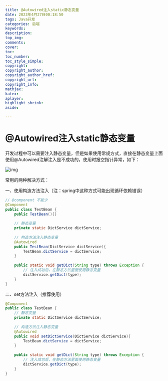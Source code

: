 ```yaml
---
title: @Autowired注入static静态变量
date: 2023年4月27日00:18:50
tags: Java开发
categories: 后端
keywords:
description:
top_img: 
comments:
cover:
toc:
toc_number:
toc_style_simple:
copyright:
copyright_author:
copyright_author_href: 
copyright_url: 
copyright_info: 
mathjax: 
katex:
aplayer:
highlight_shrink:
aside:

---
```


<meta name="referrer" content="no-referrer"/>


# 

# @Autowired注入static静态变量

开发过程中可以需要注入静态变量，但是如果使用常规方式，直接在静态变量上面使用@Autowired注解注入是不成功的，使用时报空指针异常，如下：

![img](https://img-blog.csdnimg.cn/20210827102132984.png?x-oss-process=image/watermark,type_ZHJvaWRzYW5zZmFsbGJhY2s,shadow_50,text_Q1NETiBATXVzY2xlaGVuZw==,size_13,color_FFFFFF,t_70,g_se,x_16)

 常用的两种解决方式：

一、使用构造方法注入（注：spring中这种方式可能出现循环依赖错误）

```java
// @component 不能少
@Component
public class TestBean {
    public TestBean(){}
 
    // 静态变量
    private static DictService dictService;
 
    // 构造方法注入静态变量
    @Autowired
    public TestBean(DictService dictService){
        TestBean.dictService = dictService;
    }
 
    public static void getDict(String type) throws Exception {
        // 注入成功后，在静态方法里面使用静态变量
        dictService.getDict(type);
    }
}

```

二、set方法注入（推荐使用）

```java
@Component
public class TestBean {
    // 静态变量
    private static DictService dictService;
 
    // 构造方法注入静态变量
    @Autowired
    public void setDictService(DictService dictService){
        TestBean.dictService = dictService;
    }
 
    public static void getDict(String type) throws Exception {
        // 注入成功后，在静态方法里面使用静态变量
        dictService.getDict(type);
    }
}
```